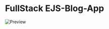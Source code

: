 # FullStack EJS-Blog-App

![Preview](https://github.com/NayanSayaji/EJS-Blog-App/assets/87807909/d5763ef5-7f47-4069-af2b-1dd0d9d36ded)
